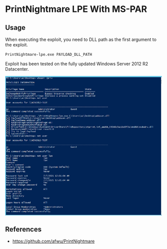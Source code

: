 # PrintNightmare LPE With MS-PAR

## Usage

When executing the exploit, you need to DLL path as the first argument to the exploit.

```
PrintNightmare-lpe.exe PAYLOAD_DLL_PATH
```

Exploit has been tested on the fully updated Windows Server 2012 R2 Datacenter.

![poc](./poc.png)


## References
* https://github.com/afwu/PrintNightmare

